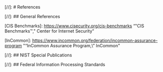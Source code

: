 [//]: # References

[//]: ## General References

[1 TAC 202.76]: https://texreg.sos.state.tx.us "Title 1 Texas Administrative Code §202.76, Security Control Standards Catalog"

[CIS Benchmarks]: https://www.cisecurity.org/cis-benchmarks “\"CIS Benchmarks™,\" Center for Internet Security"

[InCommon]: https://www.incommon.org/federation/incommon-assurance-program \"“InCommon Assurance Program,\” InCommon"

[NCP]: https://nvd.nist.gov/ncp/repository "NCP - National Checklist Program Repository"

[TxBCC 521.002]: https://statutes.capitol.texas.gov/Docs/BC/htm/BC.521.htm "Texas Business and Commerce Code §521.002, Unauthorized Use of Identifying Information: Definitions"

[TxDIR Catalog]: http://publishingext.dir.texas.gov/portal/internal/resources/DocumentLibrary/Security%20Control%20Standards%20Catalog.pdf "Texas Security Control Standards Catalog, Version 1.3, February 2016"

[TAMUS 29.01]: https://policies.tamus.edu/29-01.pdf "Texas A&M System Policy 29.01, Information Resources, April 2018"

[TAMUS 29.01.03]: https://policies.tamus.edu/29-01-03.pdf "Texas A&M System Regulation 29.01.03, Information Security, February 2018"

[TAMUS 33.04]: https://policies.tamus.edu/33-04.pdf "Texas A&M System Policy 33.04, Use of System Resources, September 2016"

[TAMUS 34.07.01]: https://policies.tamus.edu/34-07.pdf "Texas A&M System Regulation 34.07.01, Emergency Management Plans, August 2018"

[//]: ## NIST Special Publications

[SP 800-37r2]: https://doi.org/10.6028/NIST.SP.800-37r2 "NIST Special Publication 800-37 Rev 2, Risk Management Framework for Information Systems and Organizations: A System Life Cycle Approach for Security and Privacy, December 2018"

[SP 800-39]: https://doi.org/10.6028/NIST.SP.800-39 "NIST Special Publication 800-39, Managing Information Security Risk: Organization, Mission, and Information System View, March 2011"

[SP 800-145]: https://doi.org/10.6028/NIST.SP.800-145 "NIST Special Publication 800-145, The NIST Definition of Cloud Computing, September 2011"

[SP 800-171r2]: https://doi.org/10.6028/NIST.SP.800-171r2 "NIST Special Publication 800-171 Rev 2, Protecting Controlled Unclassified Information in Nonfederal Systems and Organizations, February 2020"

[//]: ## Federal Information Processing Standards

[FIPS 140-2]: https://doi.org/10.6028/NIST.FIPS.140-2 "Federal Information Processing Standard Publication 140-2, Security Requirements for Cryptographic Modules, December 2002"

[FIPS 199]: https://doi.org/10.6028/NIST.FIPS.199 "Federal Information Processing Standard Publication 199, Standards for Security Categorization of Federal Information and Information Systems, February 2004"
